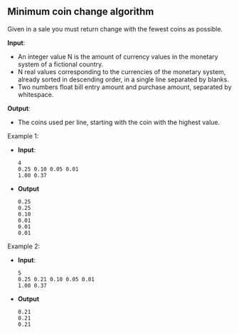 ## Minimum coin change algorithm

Given in a sale you must return change with the fewest coins as possible.

__Input__:

- An integer value N is the amount of currency values in the monetary system of a fictional country.
- N real values corresponding to the currencies of the monetary system, already sorted in descending order,
  in a single line separated by blanks.
- Two numbers float bill entry amount and purchase amount, separated by whitespace.

__Output__:

- The coins used per line, starting with the coin with the highest value.

Example 1:

- __Input__:
  ```
  4
  0.25 0.10 0.05 0.01
  1.00 0.37
  ```
- __Output__
  ```
  0.25
  0.25
  0.10
  0.01
  0.01
  0.01
  ```

Example 2:

- __Input__:
  ```
  5
  0.25 0.21 0.10 0.05 0.01
  1.00 0.37
  ```
- __Output__
  ```
  0.21
  0.21
  0.21
  ```